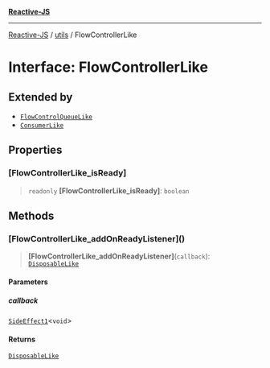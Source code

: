 [**Reactive-JS**](../../README.md)

***

[Reactive-JS](../../README.md) / [utils](../README.md) / FlowControllerLike

# Interface: FlowControllerLike

## Extended by

- [`FlowControlQueueLike`](FlowControlQueueLike.md)
- [`ConsumerLike`](ConsumerLike.md)

## Properties

### \[FlowControllerLike\_isReady\]

> `readonly` **\[FlowControllerLike\_isReady\]**: `boolean`

## Methods

### \[FlowControllerLike\_addOnReadyListener\]()

> **\[FlowControllerLike\_addOnReadyListener\]**(`callback`): [`DisposableLike`](DisposableLike.md)

#### Parameters

##### callback

[`SideEffect1`](../../functions/type-aliases/SideEffect1.md)\<`void`\>

#### Returns

[`DisposableLike`](DisposableLike.md)
